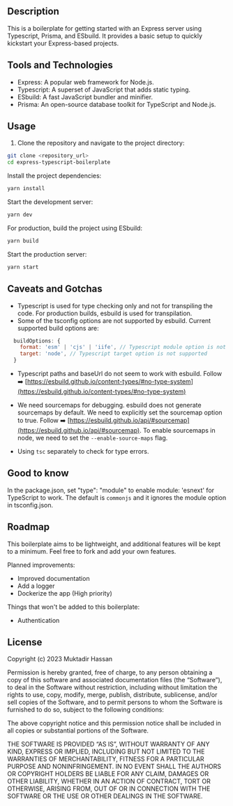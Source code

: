 ## Description

This is a boilerplate for getting started with an Express server using Typescript, Prisma, and ESbuild. It provides a basic setup to quickly kickstart your Express-based projects.

## Tools and Technologies

- Express: A popular web framework for Node.js.
- Typescript: A superset of JavaScript that adds static typing.
- ESbuild: A fast JavaScript bundler and minifier.
- Prisma: An open-source database toolkit for TypeScript and Node.js.

## Usage

1. Clone the repository and navigate to the project directory:

```bash
git clone <repository_url>
cd express-typescript-boilerplate
```

Install the project dependencies:

```bash
yarn install
```

Start the development server:

```bash
yarn dev
```

For production, build the project using ESbuild:

```bash
yarn build
```

Start the production server:

```bash
yarn start
```

## Caveats and Gotchas

- Typescript is used for type checking only and not for transpiling the code. For production builds, esbuild is used for transpilation.
- Some of the tsconfig options are not supported by esbuild. Current supported build options are:

```mjs
  buildOptions: {
    format: 'esm' | 'cjs' | 'iife', // Typescript module option is not supported
    target: 'node', // Typescript target option is not supported
  }
```

- Typescript paths and baseUrl do not seem to work with esbuild. Follow ➡️ [https://esbuild.github.io/content-types/#no-type-system](https://esbuild.github.io/content-types/#no-type-system)

- We need sourcemaps for debugging. esbuild does not generate sourcemaps by default. We need to explicitly set the sourcemap option to true. Follow ➡️ [https://esbuild.github.io/api/#sourcemap](https://esbuild.github.io/api/#sourcemap). To enable sourcemaps in node, we need to set the `--enable-source-maps` flag.

- Using `tsc` separately to check for type errors.

## Good to know

In the package.json, set "type": "module" to enable module: 'esnext' for TypeScript to work. The default is `commonjs` and it ignores the module option in tsconfig.json.

## Roadmap

This boilerplate aims to be lightweight, and additional features will be kept to a minimum. Feel free to fork and add your own features.

Planned improvements:

- Improved documentation
- Add a logger
- Dockerize the app (High priority)

Things that won't be added to this boilerplate:

- Authentication

## License

Copyright (c) 2023 Muktadir Hassan

Permission is hereby granted, free of charge, to any person obtaining a copy of this software and associated documentation files (the “Software”), to deal in the Software without restriction, including without limitation the rights to use, copy, modify, merge, publish, distribute, sublicense, and/or sell copies of the Software, and to permit persons to whom the Software is furnished to do so, subject to the following conditions:

The above copyright notice and this permission notice shall be included in all copies or substantial portions of the Software.

THE SOFTWARE IS PROVIDED “AS IS”, WITHOUT WARRANTY OF ANY KIND, EXPRESS OR IMPLIED, INCLUDING BUT NOT LIMITED TO THE WARRANTIES OF MERCHANTABILITY, FITNESS FOR A PARTICULAR PURPOSE AND NONINFRINGEMENT. IN NO EVENT SHALL THE AUTHORS OR COPYRIGHT HOLDERS BE LIABLE FOR ANY CLAIM, DAMAGES OR OTHER LIABILITY, WHETHER IN AN ACTION OF CONTRACT, TORT OR OTHERWISE, ARISING FROM, OUT OF OR IN CONNECTION WITH THE SOFTWARE OR THE USE OR OTHER DEALINGS IN THE SOFTWARE.
